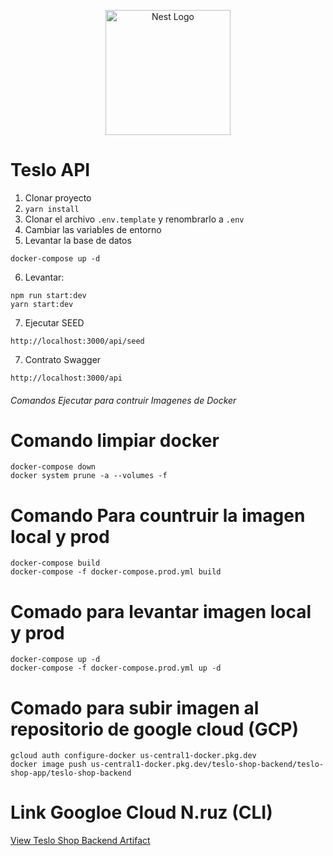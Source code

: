 <p align="center">
  <a href="http://nestjs.com/" target="blank"><img src="https://nestjs.com/img/logo-small.svg" width="200" alt="Nest Logo" /></a>
</p>

# Teslo API

1. Clonar proyecto
2. `yarn install`
3. Clonar el archivo `.env.template` y renombrarlo a `.env`
4. Cambiar las variables de entorno
5. Levantar la base de datos

```
docker-compose up -d
```

6. Levantar:

```
npm run start:dev
yarn start:dev

```

7. Ejecutar SEED

```
http://localhost:3000/api/seed
```

7. Contrato Swagger

```
http://localhost:3000/api
```

###### Comandos Ejecutar para contruir Imagenes de Docker ######

# Comando limpiar docker
``` 
docker-compose down
docker system prune -a --volumes -f
```
# Comando Para countruir la imagen local y prod
``` 
docker-compose build
docker-compose -f docker-compose.prod.yml build
```
# Comado para levantar imagen local y prod
```
docker-compose up -d
docker-compose -f docker-compose.prod.yml up -d
```
# Comado para subir imagen al repositorio de google cloud (GCP)
```
gcloud auth configure-docker us-central1-docker.pkg.dev
docker image push us-central1-docker.pkg.dev/teslo-shop-backend/teslo-shop-app/teslo-shop-backend
```

# Link Googloe Cloud N.ruz (CLI)

[View Teslo Shop Backend Artifact](https://console.cloud.google.com/artifacts/docker/teslo-shop-backend/us-central1/teslo-shop-app/teslo-shop-backend?invt=AbuE7w&project=teslo-shop-backend)